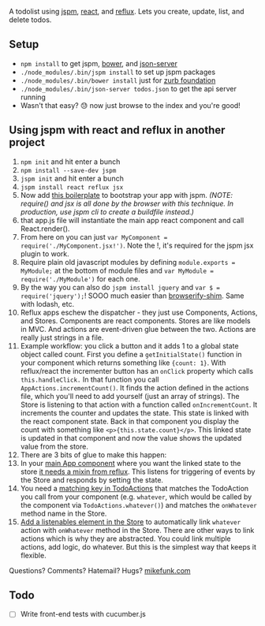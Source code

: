 A todolist using [jspm](http://jspm.io), [react](https://facebook.github.io/react/), and [reflux](https://github.com/spoike/refluxjs). Lets you create, update, list, and delete todos.

## Setup
* `npm install` to get jspm, [bower](http://bower.io), and [json-server](https://github.com/typicode/json-server)
* `./node_modules/.bin/jspm install` to set up jspm packages
* `./node_modules/.bin/bower install` just for [zurb foundation](http://foundation.zurb.com/)
* `./node_modules/.bin/json-server todos.json` to get the api server running
* Wasn't that easy? :sweat: now just browse to the index and you're good!

## Using jspm with react and reflux in another project
1. `npm init` and hit enter a bunch
2. `npm install --save-dev jspm`
3. `jspm init` and hit enter a bunch
4. `jspm install react reflux jsx`
5. Now add [this boilerplate](https://github.com/mikedfunk/flux-todo-over-api/blob/master/index.html#L10-L14) to bootstrap your app with jspm. _(NOTE: require() and jsx is all done by the browser with this technique. In production, use jspm cli to create a buildfile instead.)_
6. that app.js file will instantiate the main app react component and call React.render(). 
7. From here on you can just `var MyComponent = require('./MyComponent.jsx!')`. Note the !, it's required for the jspm jsx plugin to work.
8. Require plain old javascript modules by defining `module.exports = MyModule;` at the bottom of module files and `var MyModule = require('./MyModule')` for each one.
9. By the way you can also do `jspm install jquery` and `var $ = require('jquery');`! SOOO much easier than [browserify-shim](https://github.com/thlorenz/browserify-shim). Same with lodash, etc.
10. Reflux apps eschew the dispatcher - they just use Components, Actions, and Stores. Components are react components. Stores are like models in MVC. And actions are event-driven glue between the two. Actions are really just strings in a file.
11. Example workflow: you click a button and it adds 1 to a global state object called count. First you define a `getInitialState()` function in your component which returns something like `{count: 1}`. With reflux/react the incrementer button has an `onClick` property which calls `this.handleClick.` In that function you call `AppActions.incrementCount()`. It finds the action defined in the actions file, which you'll need to add yourself (just an array of strings). The Store is listening to that action with a function called `onIncrementCount`. It increments the counter and updates the state. This state is linked with the react component state. Back in that component you display the count with something like `<p>{this.state.count}</p>`. This linked state is updated in that component and now the value shows the updated value from the store.
12. There are 3 bits of glue to make this happen:
 1. In your [main App component](https://github.com/mikedfunk/flux-todo-over-api/blob/master/lib/TodoApp.jsx) where you want the linked state to the store [it needs a mixin from reflux](https://github.com/mikedfunk/flux-todo-over-api/blob/master/lib/TodoApp.jsx#L15-L19). This listens for triggering of events by the Store and responds by setting the state.
 2. You need a [matching key in TodoActions](https://github.com/mikedfunk/flux-todo-over-api/blob/master/lib/TodoActions.js#L10-L13) that matches the TodoAction you call from your component (e.g. `whatever`, which would be called by the component via `TodoActions.whatever()`) and matches the `onWhatever` method name in the Store.
 3. [Add a listenables element in the Store](https://github.com/mikedfunk/flux-todo-over-api/blob/master/lib/TodoStore.js#L12-L15) to automatically link `whatever` action with `onWhatever` method in the Store. There are other ways to link actions which is why they are abstracted. You could link multiple actions, add logic, do whatever. But this is the simplest way that keeps it flexible.

Questions? Comments? Hatemail? Hugs? [mikefunk.com](http://mikefunk.com)

## Todo

- [ ] Write front-end tests with cucumber.js
